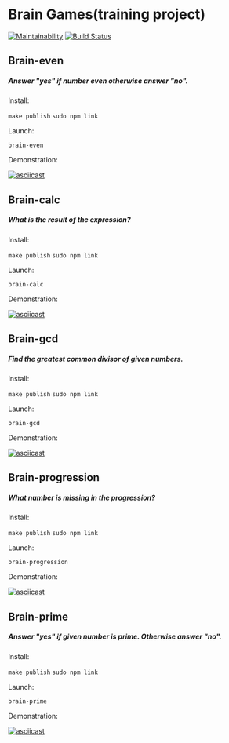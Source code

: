 # Brain Games(training project)
[![Maintainability](https://api.codeclimate.com/v1/badges/bc61baa7ea1429e7c5da/maintainability)](https://codeclimate.com/github/upokusaev/frontend-project-lvl1/maintainability) [![Build Status](https://travis-ci.org/upokusaev/frontend-project-lvl1.svg?branch=master)](https://travis-ci.org/upokusaev/frontend-project-lvl1)
## Brain-even
##### Answer "yes" if number even otherwise answer "no".
Install: 

`make publish`
`sudo npm link`

Launch:

`brain-even`

Demonstration:

[![asciicast](https://asciinema.org/a/YVDTK6kn6sf4KGpo76MyaRvwS.svg)](https://asciinema.org/a/YVDTK6kn6sf4KGpo76MyaRvwS)
## Brain-calc
##### What is the result of the expression?
Install: 

`make publish`
`sudo npm link`

Launch:

`brain-calc`

Demonstration:

[![asciicast](https://asciinema.org/a/sCfbiofq5b9X0Egxnq7Pe5TwR.svg)](https://asciinema.org/a/sCfbiofq5b9X0Egxnq7Pe5TwR)
## Brain-gcd
##### Find the greatest common divisor of given numbers.
Install: 

`make publish`
`sudo npm link`

Launch:

`brain-gcd`

Demonstration:

[![asciicast](https://asciinema.org/a/B0TSupLdKrYfdKVg1kwiFuJ6f.svg)](https://asciinema.org/a/B0TSupLdKrYfdKVg1kwiFuJ6f)
## Brain-progression
##### What number is missing in the progression?
Install: 

`make publish`
`sudo npm link`

Launch:

`brain-progression`

Demonstration:

[![asciicast](https://asciinema.org/a/zcVdp3AXirfxl9EIok1MtWYph.svg)](https://asciinema.org/a/zcVdp3AXirfxl9EIok1MtWYph)
## Brain-prime
##### Answer "yes" if given number is prime. Otherwise answer "no".
Install: 

`make publish`
`sudo npm link`

Launch:

`brain-prime`

Demonstration:

[![asciicast](https://asciinema.org/a/3sFCIkeUpjUckv83Sy7st1Dx1.svg)](https://asciinema.org/a/3sFCIkeUpjUckv83Sy7st1Dx1)

